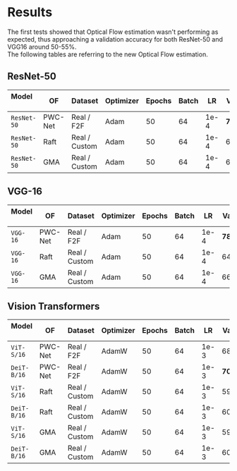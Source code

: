 # Results
The first tests showed that Optical Flow estimation wasn't performing as expected, thus approaching a validation accuracy for both ResNet-50 and VGG16 around 50-55%.<br>The following tables are referring to the new Optical Flow estimation.

## ResNet-50
Model &nbsp; &nbsp; | OF | Dataset | Optimizer | Epochs | Batch | LR | Val Acc | Link |
---|---|---|---|---|---|---|---|---|
| `ResNet-50` | PWC-Net | Real / F2F | Adam | 50 | 64 | 1e-4 | <b>71.40%</b> | [Link](https://drive.google.com/file/d/10AfkA5GW4wbwFz14OUO6VhTZp-nb2zXt/view?usp=drive_link) |
| `ResNet-50` | Raft | Real / Custom | Adam | 50 | 64 | 1e-4 | 62.28% | [Link](https://drive.google.com/file/d/10SMDRBZYD_p1CTQj3AmvXsjUPdcJ1Gq3/view?usp=drive_link) |
| `ResNet-50` | GMA | Real / Custom | Adam | 50 | 64 | 1e-4 | 64.65% | [Link](https://drive.google.com/file/d/1-pDTTCEXFcfeo3qm5oqPxxkqOvMOw8Rq/view?usp=drive_link) |

## VGG-16
Model &nbsp; &nbsp; | OF | Dataset | Optimizer | Epochs | Batch | LR | Val Acc | Link |
---|---|---|---|---|---|---|---|---|
| `VGG-16` | PWC-Net | Real / F2F | Adam | 50 | 64 | 1e-4 | <b>78.22%</b> | [Link](https://drive.google.com/file/d/10Cc9IC-FGCeLW_f75pJsP1xhwVjfLLl2/view?usp=drive_link) |
| `VGG-16` | Raft | Real / Custom | Adam | 50 | 64 | 1e-4 | 64.19% | [Link](https://drive.google.com/file/d/10Z2sFhxdte62XBvpNW4Yk1Cuq9OZPAVc/view?usp=drive_link) |
| `VGG-16` | GMA | Real / Custom | Adam | 50 | 64 | 1e-4 | 66.68% | [Link](https://drive.google.com/file/d/103XFqeeuwjZvB9RIdFZyp9YnHOoajMYh/view?usp=drive_link) |

## Vision Transformers
Model &nbsp; &nbsp; | OF | Dataset | Optimizer | Epochs | Batch | LR | Val Acc | Link |
---|---|---|---|---|---|---|---|---|
| `ViT-S/16` | PWC-Net | Real / F2F | AdamW | 50 | 64 | 1e-3 | 68.48% | [Link](https://drive.google.com/file/d/10EbIGoN0NOgaUw7KTzskpt_WZ8Z7h9so/view?usp=drive_link) |
| `DeiT-B/16` | PWC-Net | Real / F2F | AdamW | 50 | 64 | 1e-3 | <b>70.97%</b> | [Link](https://drive.google.com/file/d/109CKPLsphcoBP18RjbQR96U5aA-edn4T/view?usp=drive_link) |
| `ViT-S/16` | Raft | Real / Custom | AdamW | 50 | 64 | 1e-3 | 59.27% | [Link](https://drive.google.com/file/d/10a1g1Q3NA5KpY9HvUQxlasOKhKfSj9e9/view?usp=drive_link) |
| `DeiT-B/16` | Raft | Real / Custom | AdamW | 50 | 64 | 1e-3 | 60.51% | [Link](https://drive.google.com/file/d/10OXBvVyJDgpyEAtY_KEIxBFdmA1mzW46/view?usp=drive_link) |
| `ViT-S/16` | GMA | Real / Custom | AdamW | 50 | 64 | 1e-3 | 59.54% | [Link](https://drive.google.com/file/d/104FMJnzjjKHxGkGzWNGGkLvJoq7hKP4v/view?usp=drive_link) |
| `DeiT-B/16` | GMA | Real / Custom | AdamW | 50 | 64 | 1e-3 | 60.72% | [Link](https://drive.google.com/file/d/1-dKiftXf_voZnnjFlfIN3C3OEMVk8STl/view?usp=drive_link) |
